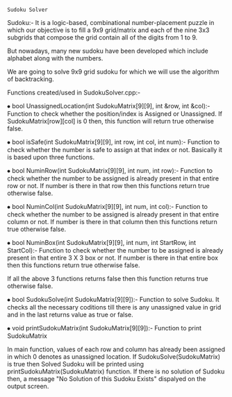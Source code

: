                                                                                Sudoku Solver

Sudoku:- It is a logic-based, combinational number-placement puzzle in which our objective is to fill a 9x9 grid/matrix and each of the nine 3x3 subgrids that compose the grid contain all of the digits from 1 to 9.

But nowadays, many new sudoku have been developed which include alphabet along with the numbers.

We are going to solve 9x9 grid sudoku for which we will use the algorithm of backtracking.

Functions created/used in SudokuSolver.cpp:-

⦁	bool UnassignedLocation(int SudokuMatrix[9][9], int &row, int &col):- Function to check whether the position/index is Assigned or Unassigned. If SudokuMatrix[row][col] is 0 then, this function will return true otherwise false.

⦁	bool isSafe(int SudokuMatrix[9][9], int row, int col, int num):- Function to check whether the number is safe to assign at that index or not. Basically it is based upon three functions.

  ⦁	bool NuminRow(int SudokuMatrix[9][9], int num, int row):- Function to check whether the number to be assigned is already present in that entire row or not. If number is there    in that row then this functions return true otherwise false.
  
  ⦁	bool NuminCol(int SudokuMatrix[9][9], int num, int col):- Function to check whether the number to be assigned is already present in that entire column or not. If number is       there in that column then this functions return true otherwise false.
  
  ⦁	bool NuminBox(int SudokuMatrix[9][9], int num, int StartRow, int StartCol):- Function to check whether the number to be assigned is already present in that entire 3 X 3 box or   not. If number is there in that entire box then this functions return true otherwise false.
  
If all the above 3 functions returns false then this function 	returns true otherwise false.

⦁	bool SudokuSolve(int SudokuMatrix[9][9]):- Function to solve Sudoku. It checks all the necessary coditions till there is any unassigned value in grid and in the last returns value as true or false.

⦁	void printSudokuMatrix(int SudokuMatrix[9][9]):- Function to print SudokuMatrix

In main function, values of each row and column has already been assigned in which 0 denotes as unassigned location. If SudokuSolve(SudokuMatrix) is true then Solved Sudoku will be printed using printSudokuMatrix(SudokuMatrix) function. If there is no solution of Sudoku then, a message "No Solution of this Sudoku Exists" dispalyed on the output screen.
